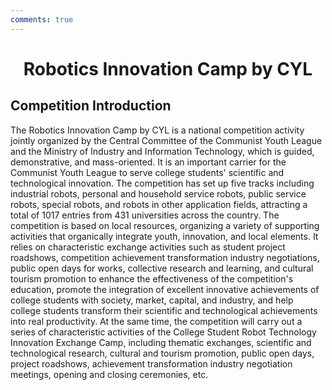 ```yaml
---
comments: true
---
```


# <center>Robotics Innovation Camp by CYL</center>  

## Competition Introduction

The Robotics Innovation Camp by CYL is a national competition activity jointly organized by the Central Committee of the Communist Youth League and the Ministry of Industry and Information Technology, which is guided, demonstrative, and mass-oriented. It is an important carrier for the Communist Youth League to serve college students' scientific and technological innovation. The competition has set up five tracks including industrial robots, personal and household service robots, public service robots, special robots, and robots in other application fields, attracting a total of 1017 entries from 431 universities across the country. The competition is based on local resources, organizing a variety of supporting activities that organically integrate youth, innovation, and local elements. It relies on characteristic exchange activities such as student project roadshows, competition achievement transformation industry negotiations, public open days for works, collective research and learning, and cultural tourism promotion to enhance the effectiveness of the competition's education, promote the integration of excellent innovative achievements of college students with society, market, capital, and industry, and help college students transform their scientific and technological achievements into real productivity. At the same time, the competition will carry out a series of characteristic activities of the College Student Robot Technology Innovation Exchange Camp, including thematic exchanges, scientific and technological research, cultural and tourism promotion, public open days, project roadshows, achievement transformation industry negotiation meetings, opening and closing ceremonies, etc.
